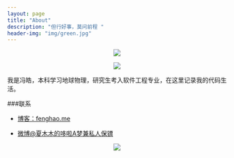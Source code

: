 ```yaml
---
layout: page
title: "About"
description: "但行好事，莫问前程 "
header-img: "img/green.jpg"
---
```



<center>
    <p><img src="http://7xlfkx.com1.z0.glb.clouddn.com/white2.jpg" align="center"></p>
    <p><img src="green.jpg" align="center"></p>
</center>

我是冯皓，本科学习地球物理，研究生考入软件工程专业，在这里记录我的代码生活。


###联系

- [博客：fenghao.me](fenghao.me)

- [微博@夏木木的哆啦A梦兼私人保镖](http://weibo.com/u/3313856825)


<center>
    <p><img src="http://i173.photobucket.com/albums/w63/cnfeat/2015-08-29-2_zpsqj7po8eo.png" align="center"></p>
</center>






